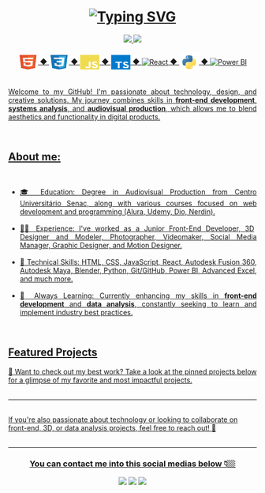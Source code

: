 <h1 align="center">
<a href="https://git.io/typing-svg"><img src="https://readme-typing-svg.herokuapp.com?font=Ubuntu&weight=500&size=40&pause=1000&color=15F72A&center=true&vCenter=true&width=635&height=80&lines=Hi+there!+👋;Can+you+call+me+João+Castro;Welcome+to+my+GitHub+profile+😁" alt="Typing SVG" /></a>
</h1>

<div align="center">
  <a href="https://github.com/joaoacastro">
  <img height="180em" src="https://github-readme-stats-sigma-five.vercel.app/api?username=joaoacastro&show_icons=true&theme=onedark&include_all_commits=true&count_private=true"/> 
  <img height="180em" src="https://github-readme-stats.vercel.app/api/top-langs/?username=joaoacastro&layout=compact&langs_count=6&theme=onedark"/>
</div>
<div align="center" style="display: inline_block"><br>
  <img align="center" alt="HTML" height="30" width="40" src="https://raw.githubusercontent.com/devicons/devicon/master/icons/html5/html5-original.svg">
  ◆
  <img align="center" alt="CSS" height="30" width="40" src="https://raw.githubusercontent.com/devicons/devicon/master/icons/css3/css3-original.svg">
  ◆
  <img align="center" alt="Js" height="30" width="40" src="https://raw.githubusercontent.com/devicons/devicon/master/icons/javascript/javascript-plain.svg">
  ◆
  <img align="center" alt="Ts" height="30" width="40" src="https://raw.githubusercontent.com/devicons/devicon/master/icons/typescript/typescript-plain.svg">
  ◆
  <img align="center" alt="React" height="40" width="40" src="https://cdn4.iconfinder.com/data/icons/logos-3/600/React.js_logo-512.png">
  ◆
  <img align="center" alt="PY" height ="40" width="40" src="https://raw.githubusercontent.com/github/explore/80688e429a7d4ef2fca1e82350fe8e3517d3494d/topics/python/python.png"> 
  ◆
  <img align="center" alt="Power BI" height="25" width="25" src="https://upload.wikimedia.org/wikipedia/commons/thumb/c/cf/New_Power_BI_Logo.svg/1200px-New_Power_BI_Logo.svg.png">
</div>
    <br>

  <p align="justify"> Welcome to my GitHub! I'm passionate about technology, design, and creative solutions. My journey combines skills in <strong>front-end development</strong>, <strong>systems analysis</strong>, and <strong>audiovisual production</strong>, which allows me to blend aesthetics and functionality in digital products.</p>
    <br>

## About me:

<div>
    <br>
    <ul align="justify">
        <li>
            🎓 Education: Degree in Audiovisual Production from Centro Universitário Senac, along with various courses focused on web development and programming (Alura, Udemy, Dio, Nerdin).
        </li>
            <br>
        <li>
            👨‍💻 Experience: I've worked as a Junior Front-End Developer, 3D Designer and Modeler, Photographer, Videomaker, Social Media Manager, Graphic Designer, and Motion Designer.
        </li>
            <br>
        <li>
            🔧 Technical Skills: HTML, CSS, JavaScript, React, Autodesk Fusion 360, Autodesk Maya, Blender, Python, Git/GitHub, Power BI, Advanced Excel, and much more.
        </li>
            <br>
        <li>
            🌱 Always Learning: Currently enhancing my skills in <strong>front-end development</strong> and <strong>data analysis</strong>, constantly seeking to learn and implement industry best practices.
        </li>
    </Ul>
    <br>
</div>
<div>

## Featured Projects

<div align="justify">
    🚀 Want to check out my best work? Take a look at the pinned projects below for a glimpse of my favorite and most impactful projects.
</div>
<br>
<hr>
<br>
<div salign="justify">
    If you're also passionate about technology or looking to collaborate on front-end, 3D, or data analysis projects, feel free to reach out! 🚀
</div>
<br>

<hr>
<div align="center">
  
### You can contact me into this social medias below 👇🏼

<div> 
 
  <a href = "mailto:joaoaccastro@gmail.com"><img src="https://img.shields.io/badge/-Gmail-%23333?style=for-the-badge&logo=gmail&logoColor=white"></a>
  <a href="https://www.linkedin.com/in/joao-ac-castro" target="_blank"><img src="https://img.shields.io/badge/-LinkedIn-%230077B5?style=for-the-badge&logo=linkedin&logoColor=white"></a> 
  <a href="https://instagram.com/jonnycastro" target="_blank"><img src="https://img.shields.io/badge/-Instagram-%23E4405F?style=for-the-badge&logo=instagram&logoColor=white"></a>
 
</div>
</div>

